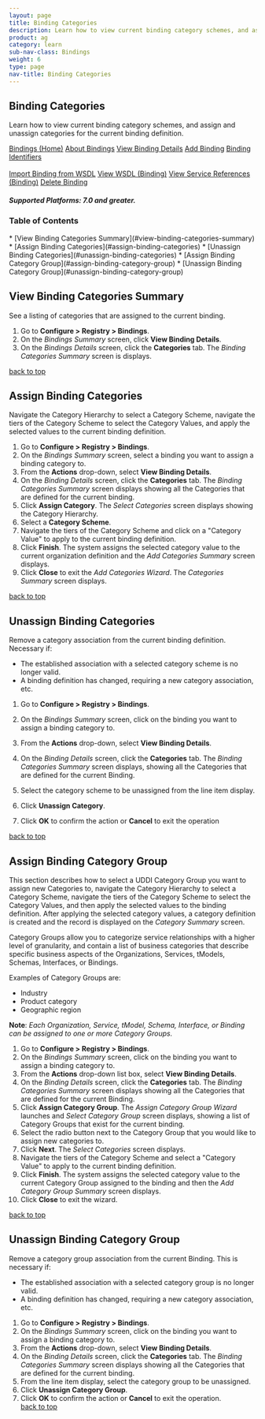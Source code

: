 ```yaml
---
layout: page
title: Binding Categories
description: Learn how to view current binding category schemes, and assign and unassign categories for the current binding definition.
product: ag
category: learn
sub-nav-class: Bindings
weight:	6
type: page
nav-title: Binding Categories
---
```


## Binding Categories

Learn how to view current binding category schemes, and assign and unassign categories for the current binding definition.

<a href="bindings_toc.html" class="button secondary">Bindings (Home)</a> <a href="../bindings/about_bindings.html" class="button secondary">About Bindings</a> <a href="../bindings/view_binding_details.html" class="button secondary">View Binding Details</a>    <a href="../bindings/add_binding.html" class="button secondary">Add Binding</a>  <a href="../bindings/binding_identifiers.html" class="button secondary">Binding Identifiers</a> <br><br><a href="../bindings/import_binding_from_wsdl.html" class="button secondary">Import Binding from WSDL</a> <a href="../bindings/view_wsdl_binding.html" class="button secondary">View WSDL (Binding)</a> <a href="../bindings/view_service_references_binding.html" class="button secondary">View Service References (Binding)</a> <a href="../bindings/delete_binding.html" class="button secondary">Delete Binding</a>
<h5 class="stamp">Supported Platforms: 7.0 and greater.</h5>

### Table of Contents
<div id="toc-marker"></div>
* [View Binding Categories Summary](#view-binding-categories-summary)
* [Assign Binding Categories](#assign-binding-categories)
* [Unassign Binding Categories](#unassign-binding-categories)
* [Assign Binding Category Group](#assign-binding-category-group)
* [Unassign Binding Category Group](#unassign-binding-category-group)


## View Binding Categories Summary

See a listing of categories that are assigned to the current binding.

1. Go to **Configure > Registry > Bindings**.  
2. On the *Bindings Summary* screen, click **View Binding Details**.  
3. On the *Bindings Details* screen, click the **Categories** tab. The *Binding Categories Summary* screen is displays.  

<a href="#top">back to top</a> 

## Assign Binding Categories

Navigate the Category Hierarchy to select a Category Scheme, navigate the tiers of the Category Scheme to select the Category Values, and apply the selected values to the current binding definition.

1. Go to **Configure > Registry > Bindings**.  
2. On the *Bindings Summary* screen, select a binding you want to assign a binding category to.
3. From the **Actions** drop-down, select **View Binding Details**.  
4. On the *Binding Details* screen, click the **Categories** tab. The *Binding Categories Summary* screen displays showing all the Categories that are defined for the current binding.
5. Click **Assign Category**. The *Select Categories* screen displays showing the Category Hierarchy.
6. Select a **Category Scheme**.
7. Navigate the tiers of the Category Scheme and click on a "Category Value" to apply to the current binding definition.
8. Click **Finish**. The system assigns the selected category value to the current organization definition and the  *Add Categories Summary* screen displays.
9. Click **Close** to exit the *Add Categories Wizard*. The *Categories Summary* screen displays.

<a href="#top">back to top</a> 

## Unassign Binding Categories

Remove a category association from the current binding definition. Necessary if:

* The established association with a selected category scheme is no longer valid.
* A binding definition has changed, requiring a new category association, etc.

1. Go to **Configure > Registry > Bindings**.  

2. On the *Bindings Summary* screen, click on the binding you want to assign a binding category to.
3. From the **Actions** drop-down, select **View Binding Details**.  
4. On the *Binding Details* screen, click the **Categories** tab. The *Binding Categories Summary* screen displays, showing all the Categories that are defined for the current Binding.
5. Select the category scheme to be unassigned from the line item display.
6. Click **Unassign Category**. 
7. Click **OK** to confirm the action or **Cancel** to exit the operation

<a href="#top">back to top</a> 

## Assign Binding Category Group

This section describes how to select a UDDI Category Group you want to assign new Categories to, navigate the Category Hierarchy to select a Category Scheme, navigate the tiers of the Category Scheme to select the Category Values, and then apply the selected values to the binding definition.  After applying the selected category values, a category definition is created and the record is displayed on the *Category Summary* screen.  

Category Groups allow you to categorize service relationships with a higher level of granularity, and contain a list of business categories that describe specific business aspects of the Organizations, Services, tModels, Schemas, Interfaces, or Bindings.

Examples of Category Groups are:

* Industry
* Product category
* Geographic region

**Note**: *Each Organization, Service, tModel, Schema, Interface, or Binding can be assigned to one or more Category Groups.*

1. Go to **Configure > Registry > Bindings**.  
2. On the *Bindings Summary* screen, click on the binding you want to assign a binding category to.
3. From the **Actions** drop-down list box, select **View Binding Details**.  
4. On the *Binding Details* screen, click the **Categories** tab. The *Binding Categories Summary* screen displays showing all the Categories that are defined for the current Binding.
5. Click **Assign Category Group**. The *Assign Category Group Wizard* launches and *Select Category Group* screen displays, showing a list of Category Groups that exist for the current binding.
6. Select the radio button next to the Category Group that you would like to assign new categories to.
7. Click **Next**. The *Select Categories* screen displays. 
8. Navigate the tiers of the Category Scheme and select a "Category Value" to apply to the current binding definition.
9. Click **Finish**. The system assigns the selected category value to the current Category Group assigned to the binding and then the *Add Category Group Summary* screen displays. 
10. Click **Close** to exit the wizard.  

<a href="#top">back to top</a> 

## Unassign Binding Category Group

Remove a category group association from the current Binding. This is necessary if:

* The established association with a selected category group is no longer valid.
* A binding definition has changed, requiring a new category association, etc.

1. Go to **Configure > Registry > Bindings**.  
2. On the *Bindings Summary* screen, click on the binding you want to assign a binding category to.
3. From the **Actions** drop-down, select **View Binding Details**.  
4. On the *Binding Details* screen, click the **Categories** tab. The *Binding Categories Summary* screen displays showing all the Categories that are defined for the current binding.
5. From the line item display, select the category group to be unassigned.
6. Click **Unassign Category Group**.
7. Click **OK** to confirm the action or **Cancel** to exit the operation.  
<a href="#top">back to top</a> 